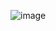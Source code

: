 ![image](https://user-images.githubusercontent.com/87923556/151170397-17f4de93-7a5e-44e8-98f3-304632ddb587.png)
